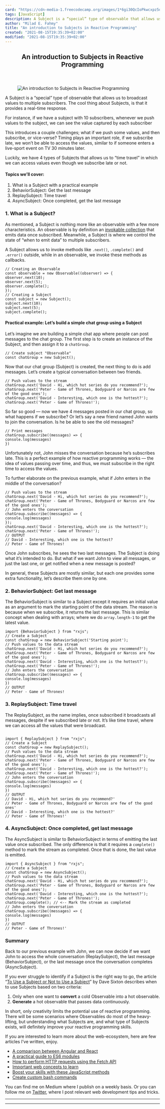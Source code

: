 ```yaml
---
card: "https://cdn-media-1.freecodecamp.org/images/1*6gi30QcIoPkwcxpz5d4wkg.png"
tags: [JavaScript]
description: A Subject is a “special” type of observable that allows us to
author: "Milad E. Fahmy"
title: "An introduction to Subjects in Reactive Programming"
created: "2021-08-15T19:35:39+02:00"
modified: "2021-08-15T19:35:39+02:00"
---
```

<div class="site-wrapper">
<main id="site-main" class="site-main outer">
<div class="inner">
<article class="post-full post tag-javascript tag-observables tag-rxjs tag-reactive-programming tag-tech ">
<header class="post-full-header">
<h1 class="post-full-title">An introduction to Subjects in Reactive Programming</h1>
</header>
<figure class="post-full-image">
<picture>
<source media="(max-width: 700px)" sizes="1px" srcset="data:image/gif;base64,R0lGODlhAQABAIAAAAAAAP///yH5BAEAAAAALAAAAAABAAEAAAIBRAA7 1w">
<source media="(min-width: 701px)" sizes="(max-width: 800px) 400px,
(max-width: 1170px) 700px,
1400px" srcset="https://cdn-media-1.freecodecamp.org/images/1*6gi30QcIoPkwcxpz5d4wkg.png 300w,
https://cdn-media-1.freecodecamp.org/images/1*6gi30QcIoPkwcxpz5d4wkg.png 600w,
https://cdn-media-1.freecodecamp.org/images/1*6gi30QcIoPkwcxpz5d4wkg.png 1000w,
https://cdn-media-1.freecodecamp.org/images/1*6gi30QcIoPkwcxpz5d4wkg.png 2000w">
<img onerror="this.style.display='none'" src="https://cdn-media-1.freecodecamp.org/images/1*6gi30QcIoPkwcxpz5d4wkg.png" alt="An introduction to Subjects in Reactive Programming">
</picture>
</figure>
<section class="post-full-content">
<div class="post-content">
<p>A Subject is a “special” type of observable that allows us to broadcast values to multiple subscribers. The cool thing about Subjects, is that it provides a real-time response.</p>
<p>For instance, if we have a subject with 10 subscribers, whenever we push values to the subject, we can see the value captured by each subscriber</p>
<p>This introduces a couple challenges; what if we push some values, and then subscribe, or vice-verse? Timing plays an important role, if we subscribe late, we won’t be able to access the values, similar to if someone enters a live-sport event on TV 30 minutes later.</p>
<p>Luckily, we have 4 types of Subjects that allows us to “time travel” in which we can access values even though we subscribe late or not.</p>
<h4 id="topics-we-ll-cover-">Topics we’ll cover:</h4>
<ol>
<li>What is a Subject with a practical example</li>
<li>BehaviorSubject: Get the last message</li>
<li>ReplaySubject: Time travel</li>
<li>AsyncSubject: Once completed, get the last message</li>
</ol>
<h3 id="1-what-is-a-subject">1. What is a Subject?</h3>
<p>As mentioned, a Subject is nothing more like an observable with a few more characteristics. An observable is by definition an <a href="https://rxjs.dev/guide/overview" rel="noopener">invokable collection</a> that emits data once subscribed. Meanwhile, a Subject is where we control the state of “when to emit data” to multiple subscribers.</p>
<p>A Subject allows us to invoke methods like <code>.next()</code>, <code>.complete()</code> and <code>.error()</code> outside, while in an observable, we invoke these methods as callbacks.</p><pre><code class="language-js">// Creating an Observable
const observable = new Observable((observer) =&gt; {
observer.next(10);
observer.next(5);
observer.complete();
});
// Creating a Subject
const subject = new Subject();
subject.next(10);
subject.next(5);
subject.complete();</code></pre>
<h4 id="practical-example-let-s-build-a-simple-chat-group-using-a-subject">Practical example: Let’s build a simple chat group using a Subject</h4>
<p>Let’s imagine we are building a simple chat app where people can post messages to the chat group. The first step is to create an instance of the Subject, and then assign it to a <code>chatGroup</code>.</p><pre><code class="language-js">// Create subject "Observable"
const chatGroup = new Subject();</code></pre>
<p>Now that our chat group (Subject) is created, the next thing to do is add messages. Let’s create a typical conversation between two friends.</p><pre><code class="language-js">// Push values to the stream
chatGroup.next('David - Hi, which hot series do you recommend?');
chatGroup.next('Peter - Game of Thrones, Bodyguard or Narcos are few of the good ones');
chatGroup.next('David - Interesting, which one is the hottest?');
chatGroup.next('Peter - Game of Thrones!');</code></pre>
<p>So far so good — now we have 4 messages posted in our chat group, so what happens if we subscribe? Or let’s say a new friend named John wants to join the conversation. Is he be able to see the old messages?</p><pre><code class="language-js">// Print messages
chatGroup.subscribe((messages) =&gt; {
console.log(messages)
})</code></pre>
<p>Unfortunately not, John misses the conversation because he’s subscribes late. This is a perfect example of how reactive programming works — the idea of values passing over time, and thus, we must subscribe in the right time to access the values.</p>
<p>To further elaborate on the previous example, what if John enters in the middle of the conversation?</p><pre><code class="language-js">// Push values to the stream
chatGroup.next('David - Hi, which hot series do you recommend?');
chatGroup.next('Peter - Game of Thrones, Bodyguard or Narcos are few of the good ones');
// John enters the conversation
chatGroup.subscribe((messages) =&gt; {
console.log(messages)
});
chatGroup.next('David - Interesting, which one is the hottest?');
chatGroup.next('Peter - Game of Thrones!');
// OUTPUT
// David - Interesting, which one is the hottest?
// Peter - Game of Thrones!</code></pre>
<p>Once John subscribes, he sees the two last messages. The Subject is doing what it’s intended to do. But what if we want John to view all messages, or just the last one, or get notified when a new message is posted?</p>
<p>In general, these Subjects are mostly similar, but each one provides some extra functionality, let’s describe them one by one.</p>
<h3 id="2-behaviorsubject-get-last-message">2. BehaviorSubject: Get last message</h3>
<p>The BehaviorSubject is similar to a Subject except it requires an initial value as an argument to mark the starting point of the data stream. The reason is because when we subscribe, it returns the last message. This is similar concept when dealing with arrays; where we do <code>array.length-1</code> to get the latest value.</p><pre><code class="language-js">import {BehaviorSubject } from "rxjs";
// Create a Subject
const chatGroup = new BehaviorSubject('Starting point');
// Push values to the data stream
chatGroup.next('David - Hi, which hot series do you recommend?');
chatGroup.next('Peter - Game of Thrones, Bodyguard or Narcos are few of the good ones');
chatGroup.next('David - Interesting, which one is the hottest?');
chatGroup.next('Peter - Game of Thrones!');
// John enters the conversation
chatGroup.subscribe((messages) =&gt; {
console.log(messages)
})
// OUTPUT
// Peter - Game of Thrones!</code></pre>
<h3 id="3-replaysubject-time-travel">3. ReplaySubject: Time travel</h3>
<p>The ReplaySubject, as the name implies, once subscribed it broadcasts all messages, despite if we subscribed late or not. It’s like time travel, where we can access all the values that were broadcast.</p><pre><code class="language-js">
import { ReplaySubject } from "rxjs";
// Create a Subject
const chatGroup = new ReplaySubject();
// Push values to the data stream
chatGroup.next('David - Hi, which hot series do you recommend?');
chatGroup.next('Peter - Game of Thrones, Bodyguard or Narcos are few of the good ones');
chatGroup.next('David - Interesting, which one is the hottest?');
chatGroup.next('Peter - Game of Thrones!');
// John enters the conversation
chatGroup.subscribe((messages) =&gt; {
console.log(messages)
})
// OUTPUT
// David - Hi, which hot series do you recommend?'
// Peter - Game of Thrones, Bodyguard or Narcos are few of the good ones'
// David - Interesting, which one is the hottest?'
// Peter - Game of Thrones!'</code></pre>
<h3 id="4-asyncsubject-once-completed-get-last-message">4. AsyncSubject: Once completed, get last message</h3>
<p>The AsyncSubject is similar to BehaviorSubject in terms of emitting the last value once subscribed. The only difference is that it requires a <code>complete()</code> method to mark the stream as completed. Once that is done, the last value is emitted.</p><pre><code class="language-js">import { AsyncSubject } from "rxjs";
// Create a Subject
const chatGroup = new AsyncSubject();
// Push values to the data stream
chatGroup.next('David - Hi, which hot series do you recommend?');
chatGroup.next('Peter - Game of Thrones, Bodyguard or Narcos are few of the good ones');
chatGroup.next('David - Interesting, which one is the hottest?');
chatGroup.next('Peter - Game of Thrones!');
chatGroup.complete(); // &lt;-- Mark the stream as completed
// John enters the conversation
chatGroup.subscribe((messages) =&gt; {
console.log(messages)
})
// OUTPUT
// Peter - Game of Thrones!'</code></pre>
<h3 id="summary">Summary</h3>
<p>Back to our previous example with John, we can now decide if we want John to access the whole conversation (ReplaySubject), the last message (BehaviorSubject), or the last message once the conversation completes (AsyncSubject).</p>
<p>If you ever struggle to identify if a Subject is the right way to go, the article “<a href="http://davesexton.com/blog/post/To-Use-Subject-Or-Not-To-Use-Subject.aspx" rel="noopener">To Use a Subject or Not to Use a Subject</a>” by Dave Sixton describes when to use Subjects based on two criteria:</p>
<ol>
<li>Only when one want to <strong>convert</strong> a cold Observable into a hot observable.</li>
<li><strong>Generate</strong> a hot observable that passes data continuously.</li>
</ol>
<p>In short, only creativity limits the potential use of reactive programming. There will be some scenarios where Observables do most of the heavy-lifting, but understanding what Subjects are, and what type of Subjects exists, will definitely improve your reactive programming skills.</p>
<p>If you are interested to learn more about the web-ecosystem, here are few articles I’ve written, enjoy.</p>
<ul>
<li><a href="https://medium.freecodecamp.org/a-comparison-between-angular-and-react-and-their-core-languages-9de52f485a76" rel="noopener">A comparison between Angular and React</a></li>
<li><a href="https://medium.freecodecamp.org/how-to-use-es6-modules-and-why-theyre-important-a9b20b480773" rel="noopener">A practical guide to ES6 modules</a></li>
<li><a href="http://A practical ES6 guide on how to perform HTTP requests using the Fetch API" rel="noopener">How to perform HTTP requests using the Fetch API</a></li>
<li><a href="https://medium.freecodecamp.org/learn-these-core-javascript-concepts-in-just-a-few-minutes-f7a16f42c1b0?gi=6274e9c4d599" rel="noopener">Important web concepts to learn</a></li>
<li><a href="https://medium.freecodecamp.org/7-javascript-methods-that-will-boost-your-skills-in-less-than-8-minutes-4cc4c3dca03f" rel="noopener">Boost your skills with these JavaScript methods</a></li>
<li><a href="https://codeburst.io/learn-how-to-create-custom-bash-commands-in-less-than-4-minutes-6d4ceadd9590" rel="noopener">Create custom bash commands</a></li>
</ul>
<p>You can find me on Medium where I publish on a weekly basis. Or you can follow me on <a href="http://twitter.com/dleroari" rel="noopener">Twitter</a>, where I post relevant web development tips and tricks.</p>
</div>
<hr>
<hr>
</section>
</article>
</div>
</main>
</div>
<!-- Google Tag Manager (noscript) -->
<!-- End Google Tag Manager (noscript) -->
